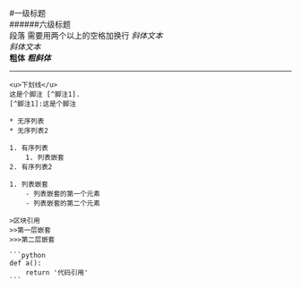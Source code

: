 #一级标题  
######六级标题  
段落
需要用两个以上的空格加换行
*斜体文本*  
_斜体文本_  
**粗体**
***粗斜体***  
***  
~~~删除线~~~  
<u>下划线</u>  
这是个脚注 [^脚注1].  
[^脚注1]:这是个脚注

* 无序列表
* 无序列表2

1. 有序列表
    1. 列表嵌套
2. 有序列表2

1. 列表嵌套
    - 列表嵌套的第一个元素
    - 列表嵌套的第二个元素

>区块引用
>>第一层嵌套
>>>第二层嵌套

```python
def a():
    return '代码引用'
```
